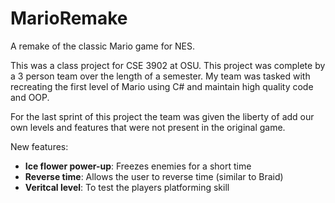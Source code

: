 # MarioRemake
A remake of the classic Mario game for NES.

<p>This was a class project for CSE 3902 at OSU. This project was complete by a 3 person team over the length of a semester.
My team was tasked with recreating the first level of Mario using C# and maintain high quality code and OOP.</p>

<p>For the last sprint of this project the team was given the liberty of add our own levels and features that were not present
in the original game.</p>

New features:
- <b>Ice flower power-up</b>: Freezes enemies for a short time
- <b>Reverse time</b>: Allows the user to reverse time (similar to Braid)
- <b>Veritcal level</b>: To test the players platforming skill
